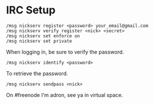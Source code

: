 # IRC Setup

	/msg nickserv register <password> your_email@gmail.com
	/msg nickserv verify register <nick> <secret>
	/msg nickserv set enforce on
	/msg nickserv set private

When logging in, be sure to verify the password.
	
	/msg nickserv identify <password>

To retrieve the password.
	
	/msg nickserv sendpass <nick>

On #freenode I'm adron, see ya in virtual space.
